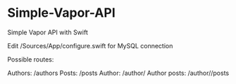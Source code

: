 # Simple-Vapor-API

Simple Vapor API with Swift

Edit /Sources/App/configure.swift for MySQL connection

Possible routes:

Authors:        /authors
Posts:          /posts
Author:         /author/<id>
Author posts:   /author/<id>/posts
